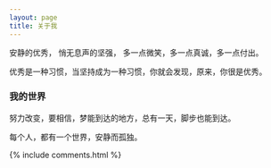 ```yaml
---
layout: page
title: 关于我 
---
```


安静的优秀，
悄无息声的坚强，
多一点微笑，多一点真诚，多一点付出。

<p>
优秀是一种习惯，当坚持成为一种习惯，你就会发现，原来，你很是优秀。

<p>

<h3> 我的世界 </h3>  

<p>

努力改变，要相信，梦能到达的地方，总有一天，脚步也能到达。


<p>

每个人，都有一个世界，安静而孤独。



<p> 

<p> 


{% include comments.html %}


